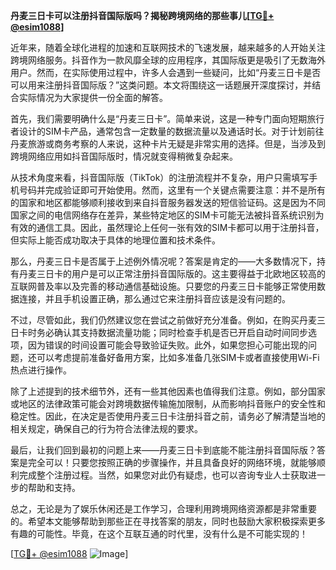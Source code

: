 **丹麦三日卡可以注册抖音国际版吗？揭秘跨境网络的那些事儿[[TG💪+ @esim1088](https://t.me/s/esim1088)]**

近年来，随着全球化进程的加速和互联网技术的飞速发展，越来越多的人开始关注跨境网络服务。抖音作为一款风靡全球的应用程序，其国际版更是吸引了无数海外用户。然而，在实际使用过程中，许多人会遇到一些疑问，比如“丹麦三日卡是否可以用来注册抖音国际版？”这类问题。本文将围绕这一话题展开深度探讨，并结合实际情况为大家提供一份全面的解答。

首先，我们需要明确什么是“丹麦三日卡”。简单来说，这是一种专门面向短期旅行者设计的SIM卡产品，通常包含一定数量的数据流量以及通话时长。对于计划前往丹麦旅游或商务考察的人来说，这种卡片无疑是非常实用的选择。但是，当涉及到跨境网络应用如抖音国际版时，情况就变得稍微复杂起来。

从技术角度来看，抖音国际版（TikTok）的注册流程并不复杂，用户只需填写手机号码并完成验证即可开始使用。然而，这里有一个关键点需要注意：并不是所有的国家和地区都能够顺利接收到来自抖音服务器发送的短信验证码。这是因为不同国家之间的电信网络存在差异，某些特定地区的SIM卡可能无法被抖音系统识别为有效的通信工具。因此，虽然理论上任何一张有效的SIM卡都可以用于注册抖音，但实际上能否成功取决于具体的地理位置和技术条件。

那么，丹麦三日卡是否属于上述例外情况呢？答案是肯定的——大多数情况下，持有丹麦三日卡的用户是可以正常注册抖音国际版的。这主要得益于北欧地区较高的互联网普及率以及完善的移动通信基础设施。只要您的丹麦三日卡能够正常使用数据连接，并且手机设置正确，那么通过它来注册抖音应该是没有问题的。

不过，尽管如此，我们仍然建议您在尝试之前做好充分准备。例如，在购买丹麦三日卡时务必确认其支持数据流量功能；同时检查手机是否已开启自动时间同步选项，因为错误的时间设置可能会导致验证失败。此外，如果您担心可能出现的问题，还可以考虑提前准备好备用方案，比如多准备几张SIM卡或者直接使用Wi-Fi热点进行操作。

除了上述提到的技术细节外，还有一些其他因素也值得我们注意。例如，部分国家或地区的法律政策可能会对跨境数据传输施加限制，从而影响抖音账户的安全性和稳定性。因此，在决定是否使用丹麦三日卡注册抖音之前，请务必了解清楚当地的相关规定，确保自己的行为符合法律法规的要求。

最后，让我们回到最初的问题上来——丹麦三日卡到底能不能注册抖音国际版？答案是完全可以！只要您按照正确的步骤操作，并且具备良好的网络环境，就能够顺利完成整个注册过程。当然，如果您对此仍有疑虑，也可以咨询专业人士获取进一步的帮助和支持。

总之，无论是为了娱乐休闲还是工作学习，合理利用跨境网络资源都是非常重要的。希望本文能够帮助到那些正在寻找答案的朋友，同时也鼓励大家积极探索更多有趣的可能性。毕竟，在这个互联互通的时代里，没有什么是不可能实现的！

[[TG💪+ @esim1088](https://t.me/s/esim1088) ![Image](https://i.postimg.cc/4NQfJmqS/Snipaste-2025-05-13-00-14-12.png)]